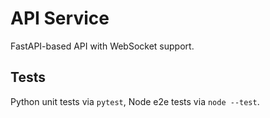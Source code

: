 # API Service

FastAPI-based API with WebSocket support.

## Tests

Python unit tests via `pytest`, Node e2e tests via `node --test`.
